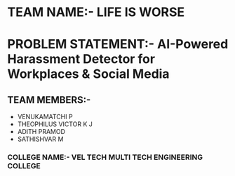 # TEAM NAME:- LIFE IS WORSE
# PROBLEM STATEMENT:- AI-Powered Harassment Detector for Workplaces & Social Media
## TEAM MEMBERS:- 
* VENUKAMATCHI P
* THEOPHILUS VICTOR K J
* ADITH PRAMOD 
* SATHISHVAR M
### COLLEGE NAME:- VEL TECH MULTI TECH ENGINEERING COLLEGE
